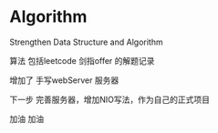 # Algorithm
Strengthen Data Structure and Algorithm

算法  包括leetcode  剑指offer  的解题记录



增加了 手写webServer 服务器

下一步 完善服务器，增加NIO写法，作为自己的正式项目



加油 加油   
